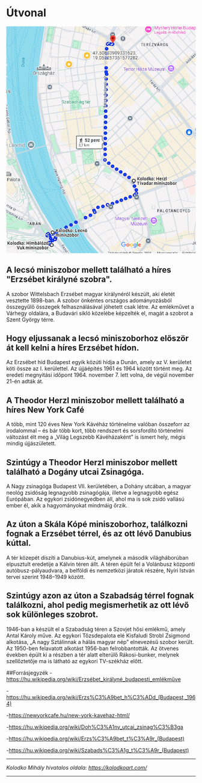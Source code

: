 # Útvonal

[![Terkep](https://github.com/Balogh-Kristof/kolodko_project/blob/main/image.png?raw=true "Terkep")](http:https://github.com/Balogh-Kristof/kolodko_project/blob/main/image.png// "Terkep")

## A lecsó miniszobor mellett található a híres "Erzsébet királyné szobra". 

A szobor Wittelsbach Erzsébet magyar királynéról készült, aki életét vesztette 1898-ban.  A szobor önkéntes országos adományozásból összegyűlő összegek felhasználásával jöhetett csak létre. Az emlékművet a Várhegy oldalára, a Budavári sikló közelébe képzelték el, magát a szobrot a Szent György térre.

## Hogy eljussanak a lecsó miniszoborhoz először át kell kelni a híres Erzsébet hídon.

Az Erzsébet híd Budapest egyik közúti hídja a Dunán, amely az V. kerületet köti össze az I. kerülettel. Az újjáépítés 1961 és 1964 között történt meg. Az eredeti megnyitási időpont 1964. november 7. lett volna, de végül november 21-én adták át.

## A Theodor Herzl miniszobor mellett található a híres New York Café

A több, mint 120 éves New York Kávéház történelme valóban összeforr az irodalommal – és bár több kort, több rendszert és sorsfordító történelmi változást élt meg a „Világ Legszebb Kávéházaként” is ismert hely, mégis mindig újjászületett.

## Szintúgy a Theodor Herzl miniszobor mellett található a Dogány utcai Zsinagóga.

 A Nagy zsinagóga Budapest VII. kerületében, a Dohány utcában, a magyar neológ zsidóság legnagyobb zsinagógája, illetve a legnagyobb egész Európában. Az egykori zsidónegyedben áll, ahol ma is sok zsidó vallású ember él, akik a hagyományokat mindmáig őrzik.
 
## Az úton a Skála Kópé miniszoborhoz, találkozni fognak a Erzsébet térrel, és az ott lévő Danubius kúttal.

A tér közepét díszíti a Danubius-kút, amelynek a második világháborúban elpusztult eredetije a Kálvin téren állt. A téren épült fel a Volánbusz központi autóbusz-pályaudvara, a belföldi és nemzetközi járatok részére, Nyíri István tervei szerint 1948–1949 között.

## Szintúgy azon az úton a Szabadság térrel fognak találkozni, ahol pedig megismerhetik az ott lévő sok különleges szobrot.

1946-ban a készült el a Szabadság téren a Szovjet hősi emlékmű, amely Antal Károly műve. Az egykori Tőzsdepalota elé Kisfaludi Strobl Zsigmond alkotása, „A nagy Sztálinnak a hálás magyar nép” elnevezésű szobor került. Az 1950-ben felavatott alkotást 1956-ban felrobbantották. Az ötvenes években épült ki a részben a tér alatt elterülő Rákosi-bunker, melynek szellőztetője ma is látható az egykori TV-székház előtt.


##Forrásjegyzék
-https://hu.wikipedia.org/wiki/Erzsébet_királyné_budapesti_emlékműve
 
-https://hu.wikipedia.org/wiki/Erzs%C3%A9bet_h%C3%ADd_(Budapest,_1964)
 
-https://newyorkcafe.hu/new-york-kavehaz-html/
 
-https://hu.wikipedia.org/wiki/Doh%C3%A1ny_utcai_zsinag%C3%B3ga
 
-https://hu.wikipedia.org/wiki/Erzs%C3%A9bet_t%C3%A9r_(Budapest)
 
-https://hu.wikipedia.org/wiki/Szabads%C3%A1g_t%C3%A9r_(Budapest)

------------


*Kolodko Mihály hivatalos oldala: https://kolodkoart.com/*

------------
